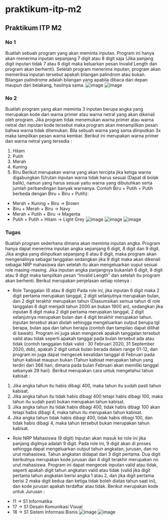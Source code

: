 # praktikum-itp-m2
## Praktikum ITP M2

### No 1
Buatlah sebuah program yang akan meminta inputan. Program ini hanya akan menerima inputan sepanjang 7 digit atau 8 digit saja (Jika panjang digit inputan tidak 7 atau 8 digit maka keluarkan pesan Invalid Length dan program akan berhenti). Setelah program menerima inputan, program akan memeriksa inputan tersebut apakah bilangan palindrom atau bukan. Bilangan palindrome adalah bilangan yang apabila dibaca dari depan maupun dari belakang, hasilnya sama. 
![image](https://github.com/user-attachments/assets/86cad80a-d7a8-4298-a760-b08cddf62b10)
![image](https://github.com/user-attachments/assets/6cd8346c-98fe-4db5-b02f-c60d7ada1dc6)

### No 2
Buatlah program yang akan meminta 3 inputan berupa angka yang merupakan  kode dari warna primer atau warna netral yang akan dikenali oleh program. Jika program tidak menemukan warna primer atau warna netral dari inputan kode tersebut maka program akan menampilkan pesan bahwa warna tidak ditemukan. Bila sebuah warna yang sama diinputkan 3x maka tampilkan pesan warna kembar.
Berikut ini merupakan warna primer dan warna netral yang tersedia : 
1. Hitam 
2. Putih 
3. Merah  
4. Kuning 
5. Biru 
Berikut merupakan warna yang akan tercipta jika ketiga warna digabungkan (Urutan inputan warna tidak harus sesuai (Dapat di bolak balik), namun yang harus sesuai yaitu warna yang dibutuhkan serta jumlah perbandingan banyak warnanya. Contoh Biru + Putih + Putih berbeda 
dengan Biru + Biru + Putih):
* Merah  + Kuning  + Biru   → Brown
* Biru   + Merah   + Biru   → Navy
* Merah  + Putih   + Biru   → Magenta
* Putih  + Putih   + Hitam  → Light Grey
![image](https://github.com/user-attachments/assets/5f4542ef-bc75-43d7-afcb-80b5768e66a6)
![image](https://github.com/user-attachments/assets/e6f02c8f-91e2-4147-85a6-9bf35478204d)
![image](https://github.com/user-attachments/assets/800d8e63-886f-4407-bad0-10458c438d73)

### Tugas
Buatlah program sederhana dimana akan meminta inputan angka. Program hanya dapat menerima inputan angka sepanjang 6 digit, 8 digit  dan 9 digit. Jika angka yang diinputkan sepanjang 6 atau 8 digit, maka program akan mengenalinya sebagai tanggalan sedangkan jika 9 digit maka akan dikenali sebagai NRP mahasiswa dan setelah itu akan mengeluarkan ouput sesuai role masing-masing. Jika inputan angka panjangnya bukanlah 6 digit, 8 digit atau 9 digit maka tampilkan pesan “Invalid Length” dan setelah itu program akan berhenti. Berikut merupakan penjelasan setiap rolenya : 
* Role Tanggalan (6 atau 8 digit) 
Pada role ini, jika inputan 6 digit maka 2 digit pertama merupakan tanggal, 2 digit selanjutnya merupakan bulan, dan 2 digit terakhir merupakan tahun (Diasumsikan semua tahun di role tanggalan 6 digit menjadi tahun 2000 an bukan 1900 an), sedangkan jika inputan 8 digit maka 2 digit pertama merupakan tanggal, 2 digit selanjutnya merupakan bulan dan 4 digit terakhir merupakan tahun. Inputan tersebut akan diolah sehingga mengeluarkan output berupa tgl berapa, bulan apa dan tahun berapa (contoh dan tampilan dapat dilihat di bawah). Program ini juga akan mengecek apakah tanggalan tersebut valid atau tidak seperti apakah tanggal pada bulan tersebut ada atau tidak (contoh tanggalan tidak valid : 30 Februari 2020, 31 September 2020, dsb), apakah 2 digit untuk bulan berada dalam range 01-12, dan program ini juga dapat mengecek kevalidan tanggal di Februari pada tahun kabisat maupun bukan (Tahun kabisat merupakan tahun yang terdiri dari 366 hari, dimana pada bulan Februari akan memiliki tanggal sebanyak 29 hari).
Berikut merupakan cara untuk mengetahui tahun kabisat : 
1. Jika angka tahun itu habis dibagi 400, maka tahun itu sudah pasti tahun kabisat. 
2. Jika angka tahun itu tidak habis dibagi 400 tetapi habis dibagi 100, maka tahun itu sudah pasti 
bukan merupakan tahun kabisat. 
3. Jika angka tahun itu tidak habis dibagi 400, tidak habis dibagi 100 akan tetapi habis dibagi 4, maka 
tahun itu merupakan tahun kabisat. 
4. Jika angka tahun tidak habis dibagi 400, tidak habis dibagi 100, dan tidak habis dibagi 4, maka 
tahun tersebut bukan merupakan tahun kabisat.  
* Role NRP Mahasiswa (9 digit) 
Inputan akan masuk ke role ini jika panjang digitnya adalah 9 digit. Pada role ini, 9 digit akan di proses sehingga dapat mengeluarkan output tahun angkatan, jurusan, dan no urut mahasiswa. Tahun angkatan didapat dari 3 digit pertama. Dua digit berikutnya merupakan kode jurusan dan 4 digit terakhir merupakan no urut mahasiswa. Program ini dapat mengecek inputan valid atau tidak, seperti apakah digit tahun angkatan valid atau tidak (valid jika digit pertama tahun angkatan berisi angka 1 atau 2, dan jika digit pertama berisi 2 maka digit kedua dan ketiga tidak boleh diatas tahun saat ini), dan kode jurusan apakah terdaftar atau tidak.
Berikut merupakan kode untuk Jurusan :
- 11  → S1 Informatika
- 17  → S1 Desain Komunikasi Visual 
- 18  → S1 Sistem Informasi Bisnis
![image](https://github.com/user-attachments/assets/2c83c10e-1e56-4484-b190-d97f5f79ea15)
![image](https://github.com/user-attachments/assets/7fd67875-01f4-4832-a197-9c9ddabb8a53)
